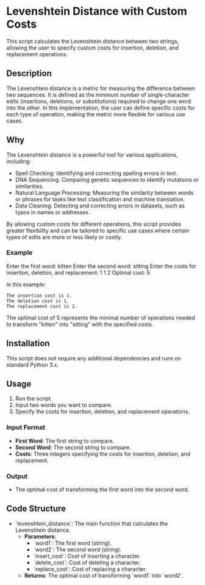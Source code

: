 # Levenshtein Distance with Custom Costs

This script calculates the Levenshtein distance between two strings, allowing the user to specify custom costs for insertion, deletion, and replacement operations.

## Description

The Levenshtein distance is a metric for measuring the difference between two sequences. It is defined as the minimum number of single-character edits (insertions, deletions, or substitutions) required to change one word into the other. In this implementation, the user can define specific costs for each type of operation, making the metric more flexible for various use cases.

## Why

The Levenshtein distance is a powerful tool for various applications, including:

- Spell Checking: Identifying and correcting spelling errors in text.
- DNA Sequencing: Comparing genetic sequences to identify mutations or similarities.
- Natural Language Processing: Measuring the similarity between words or phrases for tasks like text classification and machine translation.
- Data Cleaning: Detecting and correcting errors in datasets, such as typos in names or addresses.

By allowing custom costs for different operations, this script provides greater flexibility and can be tailored to specific use cases where certain types of edits are more or less likely or costly.

### Example

Enter the first word: kitten
Enter the second word: sitting
Enter the costs for insertion, deletion, and replacement: 1 1 2
Optimal cost: 5

In this example:

    The insertion cost is 1.
    The deletion cost is 1.
    The replacement cost is 2.

The optimal cost of 5 represents the minimal number of operations needed to transform "kitten" into "sitting" with the specified costs.

## Installation

This script does not require any additional dependencies and runs on standard Python 3.x.

## Usage

1. Run the script.
2. Input two words you want to compare.
3. Specify the costs for insertion, deletion, and replacement operations.

### Input Format
- **First Word**: The first string to compare.
- **Second Word**: The second string to compare.
- **Costs**: Three integers specifying the costs for insertion, deletion, and replacement.

### Output
- The optimal cost of transforming the first word into the second word.

## Code Structure

- \`levenshtein_distance\`: The main function that calculates the Levenshtein distance.
  - **Parameters**:
    - \`word1\`: The first word (string).
    - \`word2\`: The second word (string).
    - \`insert_cost\`: Cost of inserting a character.
    - \`delete_cost\`: Cost of deleting a character.
    - \`replace_cost\`: Cost of replacing a character.
  - **Returns**: The optimal cost of transforming \`word1\` into \`word2\`.
